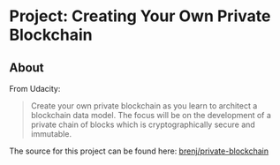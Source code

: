 Project: Creating Your Own Private Blockchain
=============================================

About
-----

From Udacity:
> Create your own private blockchain as you learn to architect a blockchain data model. The focus will be on the development of a private chain of blocks which is cryptographically secure and immutable.

The source for this project can be found here: [brenj/private-blockchain](https://github.com/brenj/private-blockchain)
